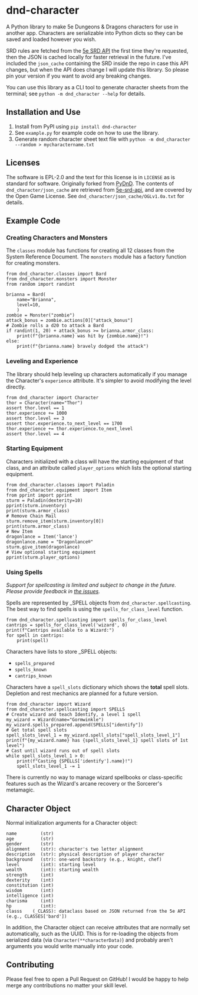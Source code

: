 # dnd-character
A Python library to make 5e Dungeons & Dragons characters for use in another app. Characters are serializable into Python dicts so they can be saved and loaded however you wish.

SRD rules are fetched from the [5e SRD API](https://github.com/5e-bits/5e-srd-api) the first time they're requested, then the JSON is cached locally for faster retrieval in the future. I've included the `json_cache` containing the SRD inside the repo in case this API changes, but when the API does change I will update this library. So please pin your version if you want to avoid any breaking changes.

You can use this library as a CLI tool to generate character sheets from the terminal; see `python -m dnd_character --help` for details.


## Installation and Use
1. Install from PyPI using `pip install dnd-character`
1. See `example.py` for example code on how to use the library.
1. Generate random character sheet text file with `python -m dnd_character --random > mycharactername.txt`


## Licenses
The software is EPL-2.0 and the text for this license is in `LICENSE` as is standard for software. Originally forked from [PyDnD](https://github.com/Coffee-fueled-deadlines/PyDnD). The contents of `dnd_character/json_cache` are retrieved from [5e-srd-api](https://github.com/5e-bits/5e-srd-api), and are covered by the Open Game License. See `dnd_character/json_cache/OGLv1.0a.txt` for details.


## Example Code

### Creating Characters and Monsters
The `classes` module has functions for creating all 12 classes from the System Reference Document. The `monsters` module has a factory function for creating monsters.
```
from dnd_character.classes import Bard
from dnd_character.monsters import Monster
from random import randint

brianna = Bard(
    name="Brianna",
    level=10,
    )
zombie = Monster("zombie")
attack_bonus = zombie.actions[0]["attack_bonus"]
# Zombie rolls a d20 to attack a Bard
if randint(1, 20) + attack_bonus >= brianna.armor_class:
    print(f"{brianna.name} was hit by {zombie.name}!")
else:
    print(f"{brianna.name} bravely dodged the attack")
```

### Leveling and Experience
The library should help leveling up characters automatically if you manage the Character's `experience` attribute. It's simpler to avoid modifying the level directly.
```
from dnd_character import Character
thor = Character(name="Thor")
assert thor.level == 1
thor.experience += 1000
assert thor.level == 3
assert thor.experience.to_next_level == 1700
thor.experience += thor.experience.to_next_level
assert thor.level == 4
```

### Starting Equipment
Characters initialized with a class will have the starting equipment of that class, and an attribute called `player_options` which lists the optional starting equipment.
```
from dnd_character.classes import Paladin
from dnd_character.equipment import Item
from pprint import pprint
sturm = Paladin(dexterity=10)
pprint(sturm.inventory)
print(sturm.armor_class)
# Remove Chain Mail
sturm.remove_item(sturm.inventory[0])
print(sturm.armor_class)
# New Item
dragonlance = Item('lance')
dragonlance.name = "Dragonlance®"
sturm.give_item(dragonlance)
# View optional starting equipment
pprint(sturm.player_options)
```

### Using Spells
*Support for spellcasting is limited and subject to change in the future. Please provide feedback in [the issues](/issues).*

Spells are represented by _SPELL objects from `dnd_character.spellcasting`. The best way to find spells is using the `spells_for_class_level` function.
```
from dnd_character.spellcasting import spells_for_class_level
cantrips = spells_for_class_level('wizard', 0)
print(f"Cantrips available to a Wizard:")
for spell in cantrips:
    print(spell)
```

Characters have lists to store _SPELL objects:
- `spells_prepared`
- `spells_known`
- `cantrips_known`

Characters have a `spell_slots` dictionary which shows the **total** spell slots. Depletion and rest mechanics are planned for a future version.
```
from dnd_character import Wizard
from dnd_character.spellcasting import SPELLS
# Create wizard and teach Identify, a level 1 spell
my_wizard = Wizard(name="Gormwinkle")
my_wizard.spells_prepared.append(SPELLS["identify"])
# Get total spell slots
spell_slots_level_1 = my_wizard.spell_slots["spell_slots_level_1"]
print(f"{my_wizard.name} has {spell_slots_level_1} spell slots of 1st level")
# Cast until wizard runs out of spell slots
while spell_slots_level_1 > 0:
    print(f"Casting {SPELLS['identify'].name}!")
    spell_slots_level_1 -= 1
```

There is currently no way to manage wizard spellbooks or class-specific features such as the Wizard's arcane recovery or the Sorcerer's metamagic.

## Character Object
Normal initialization arguments for a Character object:
```
name         (str)
age          (str)
gender       (str)
alignment    (str): character's two letter alignment
description  (str): physical description of player character
background   (str): one-word backstory (e.g., knight, chef)
level        (int): starting level
wealth       (int): starting wealth	
strength     (int)
dexterity    (int)
constitution (int)
wisdom       (int)
intelligence (int)
charisma     (int)
hp           (int):
classs    (_CLASS): dataclass based on JSON returned from the 5e API (e.g., CLASSES['bard'])
```
In addition, the Character object can receive attributes that are normally set automatically, such as the UUID. This is for re-loading the objects from serialized data (via `Character(**characterData)`) and probably aren't arguments you would write manually into your code.


## Contributing
Please feel free to open a Pull Request on GitHub! I would be happy to help merge any contributions no matter your skill level.
